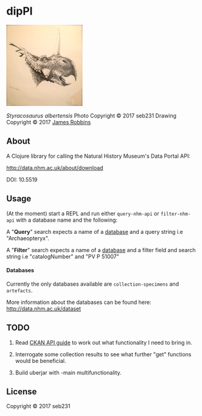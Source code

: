 # dipPI

![Styracosaurus](images/IMG_4496-2.JPG)

_Styracosaurus albertensis_
Photo Copyright © 2017 seb231
Drawing Copyright © 2017 [James Robbins](http://www.jr-illustration.co.uk/)

## About

A Clojure library for calling the Natural History Museum's Data Portal API:

http://data.nhm.ac.uk/about/download

DOI: 10.5519

## Usage

(At the moment) start a REPL and run either `query-nhm-api` or `filter-nhm-api` with a database name and the following:

A "**Query**" search expects a name of a [database](http://data.nhm.ac.uk/dataset?author=Natural+History+Museum) and a query string i.e "Archaeopteryx".

A "**Filter**" search expects a name of a [database](http://data.nhm.ac.uk/dataset?author=Natural+History+Museum) and a filter field and search string i.e "catalogNumber" and "PV P 51007"

#### Databases

Currently the only databases available are `collection-specimens` and `artefacts`.

More information about the databases can be found here: http://data.nhm.ac.uk/dataset

## TODO

1. Read [CKAN API guide](http://docs.ckan.org/en/latest/api/index.html) to work out what functionality I need to bring in.

2. Interrogate some collection results to see what further "get" functions would be beneficial.

3. Build uberjar with -main multifunctionality.

## License

Copyright © 2017 seb231
